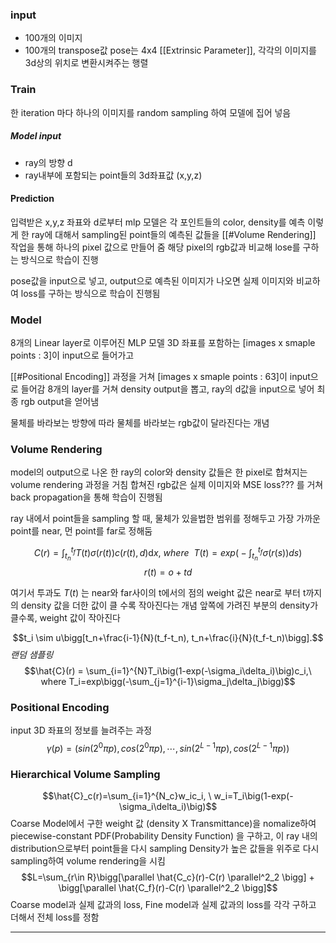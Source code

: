 ### input
- 100개의 이미지
- 100개의 transpose값
	pose는 4x4 [[Extrinsic Parameter]], 각각의 이미지를 3d상의 위치로 변환시켜주는 행렬

### Train
한 iteration 마다 하나의 이미지를 random sampling 하여 모델에 집어 넣음
##### Model input
- ray의 방향 d
- ray내부에 포함되는 point들의 3d좌표값 (x,y,z)

#### Prediction
입력받은 x,y,z 좌표와 d로부터 mlp 모델은 각 포인트들의 color, density를 예측
이렇게 한 ray에 대해서 sampling된 point들의 예측된 값들을 [[#Volume Rendering]] 작업을 통해 하나의 pixel 값으로 만들어 줌
해당 pixel의 rgb값과 비교해 lose를 구하는 방식으로 학습이 진행

pose값을 input으로 넣고, output으로 예측된 이미지가 나오면 실제 이미지와 비교하여 loss를 구하는 방식으로 학습이 진행됨

### Model
8개의 Linear layer로 이루어진 MLP 모델
3D 좌표를 포함하는 [images x smaple points : 3]이 input으로 들어가고

[[#Positional Encoding]] 과정을 거쳐 [images x smaple points : 63]이 input으로 들어감
8개의 layer를 거쳐 density output을 뽑고, ray의 d값을 input으로 넣어 최종 rgb output을 얻어냄

물체를 바라보는 방향에 따라 물체를 바라보는 rgb값이 달라진다는 개념

### Volume Rendering
model의 output으로 나온 한 ray의 color와 density 값들은 한 pixel로 합쳐지는 volume rendering 과정을 거침
합쳐진 rgb값은 실제 이미지와 MSE loss??? 를 거쳐 back propagation을 통해 학습이 진행됨

ray 내에서 point들을 sampling 할 때, 물체가 있을법한 범위를 정해두고 가장 가까운 point를 near, 먼 point를 far로 정해둠

$$C(r) = \int_{t_n}^{t_f}T(t) \sigma(r(t))c(r(t),d)\mathrm{d}x, \ where \ \ T(t)=exp\bigg(-\int_{t_n}^{t_f}\sigma(r(s))ds\bigg)$$
$$r(t)=o+td$$

여기서 투과도 $T(t)$ 는 near와 far사이의 t에서의 점의 weight 값은 near로 부터 t까지의 density 값을 더한 값이 클 수록 작아진다는 개념
앞쪽에 가려진 부분의 density가 클수록, weight 값이 작아진다

$$t_i \sim u\bigg[t_n+\frac{i-1}{N}(t_f-t_n), t_n+\frac{i}{N}(t_f-t_n)\bigg].$$
*랜덤 샘플링*
$$\hat{C}(r) = \sum_{i=1}^{N}T_i\big(1-exp(-\sigma_i\delta_i)\big)c_i,\ where T_i=exp\bigg(-\sum_{j=1}^{i-1}\sigma_j\delta_j\bigg)$$


### Positional Encoding
input 3D 좌표의 정보를 늘려주는 과정
$$\gamma(p) = \big(sin(2^0\pi p),cos(2^0\pi p),\cdots,sin(2^{L-1}\pi p),cos(2^{L-1}\pi p)\big)$$



### Hierarchical Volume Sampling
$$\hat{C}_c(r)=\sum_{i=1}^{N_c}w_ic_i, \ w_i=T_i\big(1-exp(-\sigma_i\delta_i)\big)$$
Coarse Model에서 구한 weight 값 (density X Transmittance)을 nomalize하여 piecewise-constant PDF(Probability Density Function) 을 구하고, 이 ray 내의 distribution으로부터 point들을 다시 sampling
Density가 높은 값들을 위주로 다시 sampling하여 volume rendering을 시킴
$$L=\sum_{r\in R}\bigg[\parallel \hat{C_c}(r)-C(r) \parallel^2_2 \bigg] + \bigg[\parallel \hat{C_f}(r)-C(r) \parallel^2_2 \bigg]$$
Coarse model과 실제 값과의 loss, Fine model과 실제 값과의 loss를 각각 구하고 더해서 전체 loss를 정함


---
